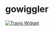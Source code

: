 # gowiggler

[![Travis Widget]][Travis]

[Travis]: https://travis-ci.org/unicell/gowiggler
[Travis Widget]: https://travis-ci.org/unicell/gowiggler.svg?branch=master
